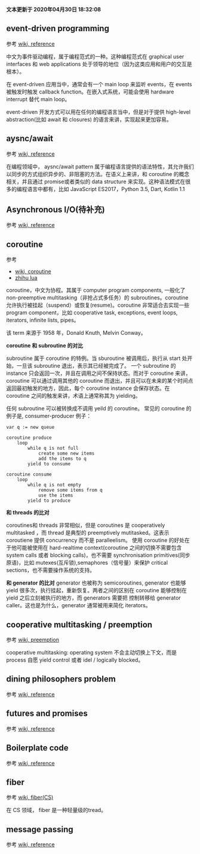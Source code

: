 **文本更新于 2020年04月30日 18:32:08**

## event-driven programming
参考 [wiki, reference](https://en.wikipedia.org/wiki/Event-driven_programming)

中文为事件驱动编程，属于编程范式的一种。这种编程范式在 graphical user interfaces 和 web applications 处于领导的地位（因为这类应用和用户的交互是根本）。

在 event-driven 应用当中，通常会有一个 main loop 来监听 events，在 events 被触发时触发 callback function。在嵌入式系统，可能会使用 hardware interrupt 替代 main loop。

event-driven 开发方式可以用在任何的编程语言当中，但是对于提供 high-level abstraction(比如 await 和 closures) 的语言来讲，实现起来更加容易。

## aysnc/await
参考 [wiki, reference](https://en.wikipedia.org/wiki/Async/await)

在编程领域中， aysnc/await pattern 属于编程语言提供的语法特性，其允许我们以同步的方式组织异步的、非阻塞的方法。在语义上来讲，和 coroutine 的概念相关，并且通过 promise或者类似的 data structure 来实现。这种语法模式在很多的编程语言中都有，比如 JavaScript ES2017，Python 3.5, Dart, Kotlin 1.1

## Asynchronous I/O(待补充)
参考 [wiki, reference](https://en.wikipedia.org/wiki/Asynchronous_I/O#Polling)

## coroutine
参考 
- [wiki, coroutine](https://en.wikipedia.org/wiki/Coroutine)
- [zhihu lua](https://zhuanlan.zhihu.com/p/25513336)

coroutine，中文为协程。其属于 computer program components, 一般化了 non-preemptive multitasking（非抢占式多任务）的 subroutines。coroutine 允许执行被挂起（suspend）或恢复(resume)。coroutine 非常适合去实现一些 program component，比如 cooperative task, exceptions, event loops, iterators, infinite lists, pipes。

该 term 来源于 1958 年，Donald Knuth, Melvin Conway。

**coroutine 和 subroutine 的对比**

subroutine 属于 coroutine 的特例。当 sburoutine 被调用后，执行从 start 处开始，一旦该 subroutine 退出，表示其已经被完成了。 一个 subroutine 的 instance 只会返回一次，并且在调用之间不保持状态。而对于 coroutine 来讲，coroutine 可以通过调用其他的 coroutine 而退出，并且可以在未来的某个时间点返回最初触发的地方，因此，每个 coroutine instance 会保存状态。在 coroutine 之间的触发来讲，术语上通常称其为 yielding。

任何 subroutine 可以被转换成不调用 yeild 的 coroutine。
常见的 coroutine 的例子是, consumer-producer 例子：
```
var q := new queue

coroutine produce
    loop
        while q is not full
            create some new items
            add the items to q
        yield to consume

coroutine consume
    loop
        while q is not empty
            remove some items from q
            use the items
        yield to produce
```

**和 threads 的比对**

coroutines和 threads 非常相似，但是 coroutines 是 cooperatively multitasked ，而 thread 是典型的  preemptively mutitasked。这表示 coroutiene 提供 concurrency 而不是 paralleelism。 使用 coroutine 的好处在于他可能被使用在 hard-realtime context(coroutine 之间的切换不需要包含 system calls 或者 blocking  calls)，也不需要 synchronisation primitives(同步原语)，比如 mutexes(互斥锁),semaphores（信号量）来保护 critical sections，也不需要操作系统的支持。

**和 generator 的比对**
generator 也被称为 semicoroutines, generator 也能够 yield 很多次，执行挂起，重新恢复。两者之间的区别在 coroutine 能够控制在 yield 之后立刻被执行的地方，而 generators 需要把 控制转移给 generator caller。这也是为什么，generator 通常被用来简化 iterators。

## cooperative multitasking / preemption
参考 [wiki, preemption](https://en.wikipedia.org/wiki/Preemption_(computing)#PREEMPTIVE)

cooperative multitasking: operating system 不会主动切换上下文，而是process 自愿 yield control 或者 idel / logically blocked。

## dining philosophers problem
参考 [wiki, reference](https://en.wikipedia.org/wiki/Dining_philosophers_problem)

## futures and promises
参考 [wiki, reference](https://en.wikipedia.org/wiki/Futures_and_promises)

## Boilerplate code
参考 [wiki, reference](https://en.wikipedia.org/wiki/Boilerplate_code)

## fiber
参考 [wiki, fiber(CS)](https://en.wikipedia.org/wiki/Fiber_(computer_science))

在 CS 领域， fiber 是一种轻量级的tread。

## message passing
参考 [wiki, reference](https://en.wikipedia.org/wiki/Message_passing)


